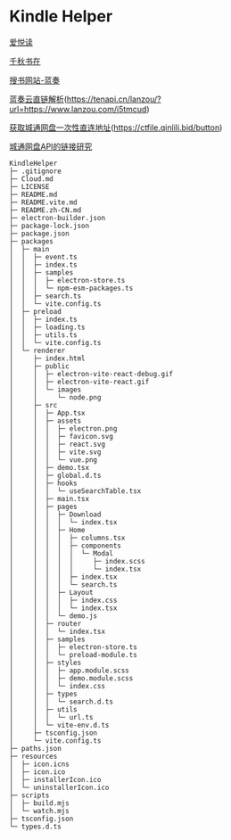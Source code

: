 # Kindle Helper

[爱悦读](https://www.iyd.wang/)

[千秋书在](https://www.qqszz.com/)

[搜书网站-蓝奏](https://bks.thefuture.top/)

[蓝奏云直链解析](https://github.com/5ime/Lanzou_API)(https://tenapi.cn/lanzou/?url=https://www.lanzou.com/i5tmcud)

[获取城通网盘一次性直连地址](https://github.com/qinlili23333/ctfileGet)(https://ctfile.qinlili.bid/button)

[城通网盘API的链接研究](https://blog.csdn.net/Ceyase/article/details/122683209)

```
KindleHelper
├─ .gitignore
├─ Cloud.md
├─ LICENSE
├─ README.md
├─ README.vite.md
├─ README.zh-CN.md
├─ electron-builder.json
├─ package-lock.json
├─ package.json
├─ packages
│  ├─ main
│  │  ├─ event.ts
│  │  ├─ index.ts
│  │  ├─ samples
│  │  │  ├─ electron-store.ts
│  │  │  └─ npm-esm-packages.ts
│  │  ├─ search.ts
│  │  └─ vite.config.ts
│  ├─ preload
│  │  ├─ index.ts
│  │  ├─ loading.ts
│  │  ├─ utils.ts
│  │  └─ vite.config.ts
│  └─ renderer
│     ├─ index.html
│     ├─ public
│     │  ├─ electron-vite-react-debug.gif
│     │  ├─ electron-vite-react.gif
│     │  └─ images
│     │     └─ node.png
│     ├─ src
│     │  ├─ App.tsx
│     │  ├─ assets
│     │  │  ├─ electron.png
│     │  │  ├─ favicon.svg
│     │  │  ├─ react.svg
│     │  │  ├─ vite.svg
│     │  │  └─ vue.png
│     │  ├─ demo.tsx
│     │  ├─ global.d.ts
│     │  ├─ hooks
│     │  │  └─ useSearchTable.tsx
│     │  ├─ main.tsx
│     │  ├─ pages
│     │  │  ├─ Download
│     │  │  │  └─ index.tsx
│     │  │  ├─ Home
│     │  │  │  ├─ columns.tsx
│     │  │  │  ├─ components
│     │  │  │  │  └─ Modal
│     │  │  │  │     ├─ index.scss
│     │  │  │  │     └─ index.tsx
│     │  │  │  ├─ index.tsx
│     │  │  │  └─ search.ts
│     │  │  ├─ Layout
│     │  │  │  ├─ index.css
│     │  │  │  └─ index.tsx
│     │  │  └─ demo.js
│     │  ├─ router
│     │  │  └─ index.tsx
│     │  ├─ samples
│     │  │  ├─ electron-store.ts
│     │  │  └─ preload-module.ts
│     │  ├─ styles
│     │  │  ├─ app.module.scss
│     │  │  ├─ demo.module.scss
│     │  │  └─ index.css
│     │  ├─ types
│     │  │  └─ search.d.ts
│     │  ├─ utils
│     │  │  └─ url.ts
│     │  └─ vite-env.d.ts
│     ├─ tsconfig.json
│     └─ vite.config.ts
├─ paths.json
├─ resources
│  ├─ icon.icns
│  ├─ icon.ico
│  ├─ installerIcon.ico
│  └─ uninstallerIcon.ico
├─ scripts
│  ├─ build.mjs
│  └─ watch.mjs
├─ tsconfig.json
└─ types.d.ts
```
